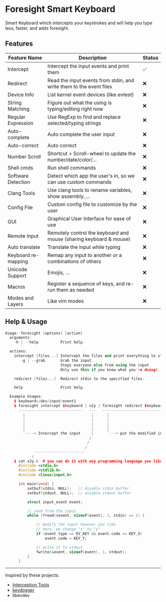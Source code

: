 # Foresight Smart Keyboard

Smart Keyboard which intercepts your keystrokes and will help you type less, faster, and adds foresight.

## Features

| Feature Name        | Description                                                         | Status |
|---------------------|---------------------------------------------------------------------|--------|
| Intercept           | Intercept the input events and print them                           | ✅      |
| Redirect            | Read the input events from stdin, and write them to the event files | ❌      |
| Device Info         | List kernel event devices (like evtest)                             | ❌      |
| String Matching     | Figure out what the using is typing/editing right now               | ❌      |
| Regular Expression  | Use RegExp to find and replace selected/typing strings              | ❌      |
| Auto-complete       | Auto complete the user input                                        | ❌      |
| Auto-correct        | Auto correct                                                        | ❌      |
| Number Scroll       | Shortcut + Scroll-wheel to update the number/date/color/...         | ❌      |
| Shell cmds          | Run shell commands                                                  | ❌      |
| Software Detection  | Detect which app the user's in, so we can use custom commands       | ❌      |
| Clang Tools         | Use clang tools to rename variables, show assembly, ...             | ❌      |
| Config File         | Custom config file to customize by the user                         | ❌      |
| GUI                 | Graphical User Interface for ease of use                            | ❌      |
| Remote Input        | Remotely control the keyboard and mouse (sharing keyboard & mouse)  | ❌      |
| Auto translate      | Translate the input while typing                                    | ❌      |
| Keyboard re-mapping | Remap any input to another or a combinations of others              | ❌      |
| Unicode Support     | Emojis, ...                                                         | ❌      |
| Macros              | Register a sequence of keys, and re-run them as needed              | ❌      |
| Modes and Layers    | Like vim modes                                                      | ❌      |


## Help & Usage

```c++
Usage: foresight [options] [action]
  arguments:
    -h | --help          Print help.

  actions:
    intercept [files...] Intercept the files and print everything to stdout.
       -g | --grab       Grab the input.
                         Stops everyone else from using the input.
                         Only use this if you know what you're doing!

    redirect [files...]  Redirect stdin to the specified files.

    help                 Print help.

  Example Usages:
    $ keyboard=/dev/input/event1
    $ foresight intercept $keyboard | x2y | foresight redirect $keyboard
      -----------------------------   ---   ----------------------------
        |                              |      |
        |                              |      |
        |                              |      |
        |                              |      |
        `----> Intercept the input     |      `---> put the modified input back
                                      /
                                     /
                                    /
             -----------------------
            /
    $ cat x2y.c  # you can do it with any programming language you like
      #include <stdio.h>
      #include <stdlib.h>
      #include <linux/input.h>

      int main(void) {
          setbuf(stdin, NULL);   // disable stdin buffer
          setbuf(stdout, NULL);  // disable stdout buffer

          struct input_event event;

          // read from the input
          while (fread(&event, sizeof(event), 1, stdin) == 1) {

              // modify the input however you like
              // here, we change "x" to "y"
              if (event.type == EV_KEY && event.code == KEY_X)
                  event.code = KEY_Y;

              // write it to stdout
              fwrite(&event, sizeof(event), 1, stdout);
          }
      }
```

---
Inspired by these projects:

- [Interception Tools](https://gitlab.com/interception/linux/tools)
- [keydogger](https://github.com/jarusll/keydogger/)
- libevdev
